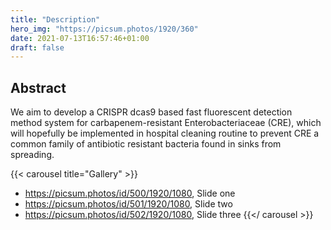 ```yaml
---
title: "Description"
hero_img: "https://picsum.photos/1920/360"
date: 2021-07-13T16:57:46+01:00
draft: false
---
```


## Abstract

We aim to develop a CRISPR dcas9 based fast fluorescent detection method system
for carbapenem-resistant Enterobacteriaceae (CRE), which will hopefully be
implemented in hospital cleaning routine to prevent CRE a common family of
antibiotic resistant bacteria found in sinks from spreading.


{{< carousel title="Gallery" >}}
 - https://picsum.photos/id/500/1920/1080, Slide one
 - https://picsum.photos/id/501/1920/1080, Slide two
 - https://picsum.photos/id/502/1920/1080, Slide three
{{</ carousel >}}
